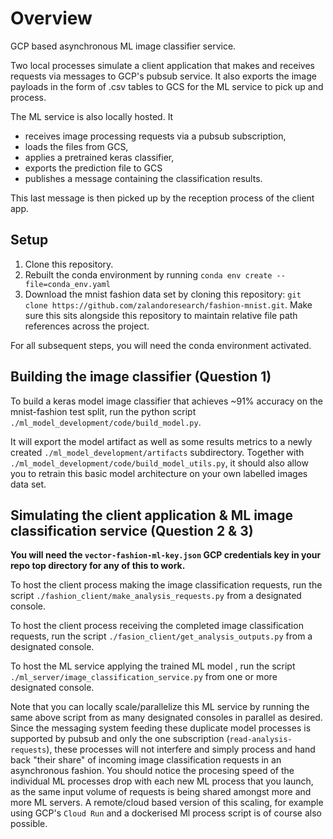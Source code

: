 # Overview

GCP based asynchronous ML image classifier service. 

Two local processes simulate a client application that makes and receives requests via messages to GCP's pubsub service. 
It also exports the image payloads in the form of .csv tables to GCS for the ML service to pick up and process.

The ML service is also locally hosted. It 
- receives image processing requests via a pubsub subscription, 
- loads the files from GCS, 
- applies a pretrained keras classifier, 
- exports the prediction file to GCS
- publishes a message containing the classification results.

This last message is then picked up by the reception process of the client app.

## Setup

1. Clone this repository.
2. Rebuilt the conda environment by running `conda env create --file=conda_env.yaml`
3. Download the mnist fashion data set by cloning this repository: `git clone https://github.com/zalandoresearch/fashion-mnist.git`. Make sure this sits alongside this repository to maintain relative file path references across the project.

For all subsequent steps, you will need the conda environment activated.

## Building the image classifier (Question 1)

To build a keras model image classifier that achieves ~91% accuracy on the mnist-fashion test split, run the python script `./ml_model_development/code/build_model.py`.

It will export the model artifact as well as some results metrics to a newly created `./ml_model_development/artifacts` subdirectory. Together with `./ml_model_development/code/build_model_utils.py`, it should also allow you to retrain this basic model architecture on your own labelled images data set.

## Simulating the client application & ML image classification service (Question 2 & 3)

**You will need the `vector-fashion-ml-key.json` GCP credentials key in your repo top directory for any of this to work.**

To host the client process making the image classification requests, run the script `./fashion_client/make_analysis_requests.py` from a designated console.

To host the client process receiving the completed image classification requests, run the script `./fasion_client/get_analysis_outputs.py` from a designated console.

To host the ML service applying the trained ML model , run the script `./ml_server/image_classification_service.py` from one or more designated console.

Note that you can locally scale/parallelize this ML service by running the same above script from as many designated consoles in parallel as desired. 
Since the messaging system feeding these duplicate model processes is supported by pubsub and only the one subscription (`read-analysis-requests`), these processes will not interfere and simply process and hand back "their share" of incoming image classification requests in an asynchronous fashion.
You should notice the procesing speed of the individual ML processes drop with each new ML process that you launch, as the same input volume of requests is being shared amongst more and more ML servers.
A remote/cloud based version of this scaling, for example using GCP's `Cloud Run` and a dockerised Ml process script is of course also possible.

